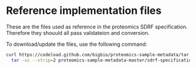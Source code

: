 # Reference implementation files

These are the files used as reference in the proteomics SDRF specification.
Therefore they shouuld all pass validateion and conversion.

To download/update the files, use the following command:

```bash
curl https://codeload.github.com/bigbio/proteomics-sample-metadata/tar.gz/master | \
  tar -xz --strip=2 proteomics-sample-metadata-master/sdrf-specification-examples
```
